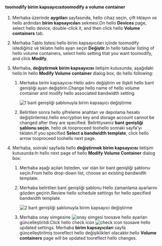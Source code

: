 <!--author=SharS last changed: 1/7/2016-->

#### <a name="toomodify-a-volume-container"></a><span data-ttu-id="5774a-101">toomodify birim kapsayıcısı</span><span class="sxs-lookup"><span data-stu-id="5774a-101">toomodify a volume container</span></span>
1. <span data-ttu-id="5774a-102">Merhaba üzerinde **aygıtları** sayfasında, hello cihaz seçin, çift tıklayın ve hello ardından **birim kapsayıcıları** sekmesi.</span><span class="sxs-lookup"><span data-stu-id="5774a-102">On hello **Devices** page, select hello device, double-click it, and then click hello **Volume containers** tab.</span></span>
2. <span data-ttu-id="5774a-103">Merhaba Tablo listesi hello birim kapsayıcıları içinde toomodify istediğiniz ve tıklatın hello ayarı seçin **Değiştir**.</span><span class="sxs-lookup"><span data-stu-id="5774a-103">In hello tabular listing of hello volume containers, select hello setting that you want toomodify, and click **Modify**.</span></span>
3. <span data-ttu-id="5774a-104">Merhaba, **değiştirmek birim kapsayıcısı** iletişim kutusunda, aşağıdaki hello:</span><span class="sxs-lookup"><span data-stu-id="5774a-104">In hello **Modify Volume container** dialog box, do hello following:</span></span>
   
   1. <span data-ttu-id="5774a-105">Merhaba birim kapsayıcısı Hello adını değiştirin ve ilişkili hello bant genişliği ayarı değiştirin.</span><span class="sxs-lookup"><span data-stu-id="5774a-105">Change hello name of hello volume container and modify hello associated bandwidth setting.</span></span> 
      
       ![1 bant genişliği şablonuyla birim kapsayıcı değiştirme](./media/storsimple-modify-volume-container/HCS_ModifyVCBT1-include.png)
   2. <span data-ttu-id="5774a-107">Belirtilen sonra hello şifreleme anahtarı ve depolama hesabı değiştirilemez.</span><span class="sxs-lookup"><span data-stu-id="5774a-107">hello encryption key and storage account cannot be changed after they are specified.</span></span> <span data-ttu-id="5774a-108">Belirttiyseniz **bant genişliği şablonu seçin**, hello ok tooproceed toohello sonraki sayfa'yı tıklatın.</span><span class="sxs-lookup"><span data-stu-id="5774a-108">If you specified **Select a bandwidth template**, click hello arrow tooproceed toohello next page.</span></span>
4. <span data-ttu-id="5774a-109">Merhaba, sonraki sayfada hello **değiştirmek birim kapsayıcısı** iletişim kutusunda:</span><span class="sxs-lookup"><span data-stu-id="5774a-109">In hello next page of hello **Modify Volume Container** dialog box:</span></span>
   
   1. <span data-ttu-id="5774a-110">Merhaba aşağı açılan listeden, var olan bir bant genişliği şablonu seçin.</span><span class="sxs-lookup"><span data-stu-id="5774a-110">From hello drop-down list, choose an existing bandwidth template.</span></span>
   2. <span data-ttu-id="5774a-111">Merhaba belirtilen bant genişliği şablonu Hello zamanlama ayarlarını gözden geçirin.</span><span class="sxs-lookup"><span data-stu-id="5774a-111">Review hello schedule settings for hello specified bandwidth template.</span></span>
      
       ![2 bant genişliği şablonuyla birim kapsayıcı değiştirme](./media/storsimple-modify-volume-container/HCS_ModifyVCBT2-include.png)
   3. <span data-ttu-id="5774a-113">Merhaba onay simgesine ![onay simgesi](./media/storsimple-modify-volume-container/HCS_CheckIcon-include.png) toosave hello ayarları güncelleştirildi.</span><span class="sxs-lookup"><span data-stu-id="5774a-113">Click hello check icon ![check icon](./media/storsimple-modify-volume-container/HCS_CheckIcon-include.png) toosave hello updated settings.</span></span> <span data-ttu-id="5774a-114">Merhaba **birim kapsayıcıları** sayfa güncelleştirilmiş tooreflect hello değişiklikleri olacaktır.</span><span class="sxs-lookup"><span data-stu-id="5774a-114">hello **Volume containers** page will be updated tooreflect hello changes.</span></span>

